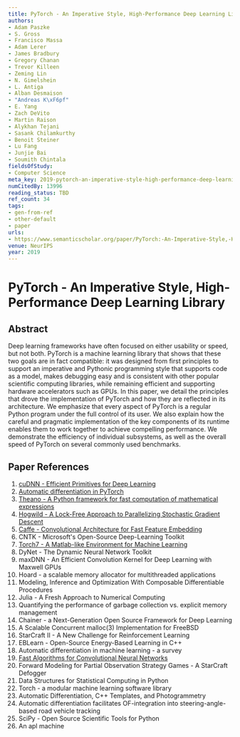 ```yaml
---
title: PyTorch - An Imperative Style, High-Performance Deep Learning Library
authors:
- Adam Paszke
- S. Gross
- Francisco Massa
- Adam Lerer
- James Bradbury
- Gregory Chanan
- Trevor Killeen
- Zeming Lin
- N. Gimelshein
- L. Antiga
- Alban Desmaison
- "Andreas K\xF6pf"
- E. Yang
- Zach DeVito
- Martin Raison
- Alykhan Tejani
- Sasank Chilamkurthy
- Benoit Steiner
- Lu Fang
- Junjie Bai
- Soumith Chintala
fieldsOfStudy:
- Computer Science
meta_key: 2019-pytorch-an-imperative-style-high-performance-deep-learning-library
numCitedBy: 13996
reading_status: TBD
ref_count: 34
tags:
- gen-from-ref
- other-default
- paper
urls:
- https://www.semanticscholar.org/paper/PyTorch:-An-Imperative-Style,-High-Performance-Deep-Paszke-Gross/3c8a456509e6c0805354bd40a35e3f2dbf8069b1?sort=total-citations
venue: NeurIPS
year: 2019
---
```


# PyTorch - An Imperative Style, High-Performance Deep Learning Library

## Abstract

Deep learning frameworks have often focused on either usability or speed, but not both. PyTorch is a machine learning library that shows that these two goals are in fact compatible: it was designed from first principles to support an imperative and Pythonic programming style that supports code as a model, makes debugging easy and is consistent with other popular scientific computing libraries, while remaining efficient and supporting hardware accelerators such as GPUs. In this paper, we detail the principles that drove the implementation of PyTorch and how they are reflected in its architecture. We emphasize that every aspect of PyTorch is a regular Python program under the full control of its user. We also explain how the careful and pragmatic implementation of the key components of its runtime enables them to work together to achieve compelling performance. We demonstrate the efficiency of individual subsystems, as well as the overall speed of PyTorch on several commonly used benchmarks.

## Paper References

1. [cuDNN - Efficient Primitives for Deep Learning](2014-cudnn-efficient-primitives-for-deep-learning.md)
2. [Automatic differentiation in PyTorch](2017-automatic-differentiation-in-pytorch.md)
3. [Theano - A Python framework for fast computation of mathematical expressions](2016-theano-a-python-framework-for-fast-computation-of-mathematical-expressions.md)
4. [Hogwild - A Lock-Free Approach to Parallelizing Stochastic Gradient Descent](2011-hogwild-a-lock-free-approach-to-parallelizing-stochastic-gradient-descent.md)
5. [Caffe - Convolutional Architecture for Fast Feature Embedding](2014-caffe-convolutional-architecture-for-fast-feature-embedding.md)
6. CNTK - Microsoft's Open-Source Deep-Learning Toolkit
7. [Torch7 - A Matlab-like Environment for Machine Learning](2011-torch7-a-matlab-like-environment-for-machine-learning.md)
8. DyNet - The Dynamic Neural Network Toolkit
9. maxDNN - An Efficient Convolution Kernel for Deep Learning with Maxwell GPUs
10. Hoard - a scalable memory allocator for multithreaded applications
11. Modeling, Inference and Optimization With Composable Differentiable Procedures
12. Julia - A Fresh Approach to Numerical Computing
13. Quantifying the performance of garbage collection vs. explicit memory management
14. Chainer - a Next-Generation Open Source Framework for Deep Learning
15. A Scalable Concurrent malloc(3) Implementation for FreeBSD
16. StarCraft II - A New Challenge for Reinforcement Learning
17. EBLearn - Open-Source Energy-Based Learning in C++
18. Automatic differentiation in machine learning - a survey
19. [Fast Algorithms for Convolutional Neural Networks](2016-fast-algorithms-for-convolutional-neural-networks.md)
20. Forward Modeling for Partial Observation Strategy Games - A StarCraft Defogger
21. Data Structures for Statistical Computing in Python
22. Torch - a modular machine learning software library
23. Automatic Differentiation, C++ Templates, and Photogrammetry
24. Automatic differentiation facilitates OF-integration into steering-angle-based road vehicle tracking
25. SciPy - Open Source Scientific Tools for Python
26. An apl machine
